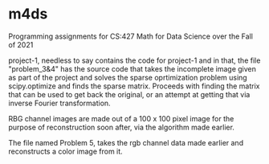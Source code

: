 # m4ds
Programming assignments for CS:427 Math for Data Science over the Fall of 2021

project-1, needless to say contains the code for project-1 and in that, the file "problem_3&4" has the source code that takes the incomplete image given as part of the project and solves the sparse oprtimization problem using scipy.optimize and finds the sparse matrix.
Proceeds with finding the matrix that can be used to get back the original, or an attempt at getting that via inverse Fourier transformation.

RBG channel images are made out of a 100 x 100 pixel image for the purpose of reconstruction soon after, via the algorithm made earlier.

The file named Problem 5, takes the rgb channel data made earlier and reconstructs a color image from it.
